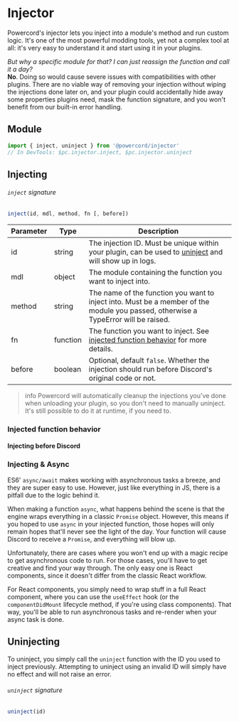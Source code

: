 <!--
  Copyright (c) 2020-2021 aetheryx & Cynthia K. Rey
  This work is licensed under a Creative Commons Attribution-NoDerivatives 4.0 International License.
  https://creativecommons.org/licenses/by-nd/4.0
-->

# Injector
Powercord's injector lets you inject into a module's method and run custom logic. It's one of the most powerful modding
tools, yet not a complex tool at all: it's very easy to understand it and start using it in your plugins.

*But why a specific module for that? I can just reassign the function and call it a day?*<br>
**No**. Doing so would cause severe issues with compatibilities with other plugins. There are no viable way of removing
your injection without wiping the injections done later on, and your plugin could accidentally hide away some properties
plugins need, mask the function signature, and you won't benefit from our built-in error handling.

## Module
```js
import { inject, uninject } from '@powercord/injector'
// In DevTools: $pc.injector.inject, $pc.injector.uninject
```

## Injecting
###### `inject` signature
```js
inject(id, mdl, method, fn [, before])
```
| Parameter | Type | Description |
|---|---|---|
| id | string | The injection ID. Must be unique within your plugin, can be used to [uninject](#uninject) and will show up in logs. |
| mdl | object | The module containing the function you want to inject into. |
| method | string | The name of the function you want to inject into. Must be a member of the module you passed, otherwise a TypeError will be raised. |
| fn | function | The function you want to inject. See [injected function behavior](#injected-function-behavior) for more details. |
| before | boolean | Optional, default `false`. Whether the injection should run before Discord's original code or not. |

>info
> Powercord will automatically cleanup the injections you've done when unloading your plugin, so you don't need to
> manually uninject. It's still possible to do it at runtime, if you need to.

### Injected function behavior
<!-- todo: write stuff -->

#### Injecting before Discord
<!-- todo: write stuff -->
<!-- change args, abort execution & return -->

### Injecting & Async
ES6' `async/await` makes working with asynchronous tasks a breeze, and they are super easy to use. However, just like
everything in JS, there is a pitfall due to the logic behind it.

When making a function `async`, what happens behind the scene is that the engine wraps everything in a classic `Promise`
object. However, this means if you hoped to use `async` in your injected function, those hopes will only remain hopes
that'll never see the light of the day. Your function will cause Discord to receive a `Promise`, and everything will
blow up.

Unfortunately, there are cases where you won't end up with a magic recipe to get asynchronous code to run. For those
cases, you'll have to get creative and find your way through. The only easy one is React components, since it doesn't
differ from the classic React workflow.

For React components, you simply need to wrap stuff in a full React component, where you can use the `useEffect` hook
(or the `componentDidMount` lifecycle method, if you're using class components). That way, you'll be able to run
asynchronous tasks and re-render when your async task is done.

## Uninjecting
To uninject, you simply call the `uninject` function with the ID you used to inject previously. Attempting to uninject
using an invalid ID will simply have no effect and will not raise an error.

###### `uninject` signature
```js
uninject(id)
```
